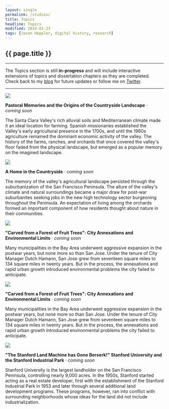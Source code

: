```yaml
---
layout: single
permalink: /studies/
title: Topics
headline: Topics
modified: 2014-01-23
tags: [Jason Heppler, digital history, research]
---
```


## {{ page.title }}

<hr>

The Topics section is still **in-progress** and will include interactive
extensions of topics and dissertation chapters as they are completed.
Check back to my [blog](http://jasonheppler.org) for future updates or
follow me on [Twitter](http://twitter.com/jaheppler).

<hr>

<div class="row">
<img src="{{site.url}}/assets/image/farm_preview.png" class="img-rounded img-responsive topic-preview">
<p><strong>Pastoral Memories and the Origins of the Countryside Landscape</strong> &middot; <em>coming soon</em></p>
<p>The Santa Clara Valley's rich alluvial soils and Mediterranean
climate made it an ideal location for farming. Spanish missionaries
established the Valley's early agricultural presence in the 1700s, and
until the 1960s agriculture remained the dominant economic activity of
the valley. The history of the farms, ranches, and orchards that once
covered the valley's floor faded from the physical landscape, but
emerged as a popular memory on the imagined landscape.</p>
</div>

<div class="row">
<img src="{{site.url}}/assets/image/orchard_preview.png" class="img-rounded img-responsive topic-preview">
<p><strong>A Home in the Countryside</strong> &middot; <em>coming soon</em></p>
<p>The memory of the valley's agricultural landscape persisted through
the suburbanization of the San Francisco Peninsula. The allure of the
valley's climate and natural surroundings became a major draw for
post-war suburbanites seeking jobs in the new high technology sector
burgeoning throughout the Peninsula. An expectation of living among the
orchards formed an important component of how residents thought about
nature in their communities.</p>
</div>

<div class="row">
<img src="{{site.url}}/assets/image/annex_preview.png" class="img-rounded img-responsive topic-preview">
<p><strong>"Carved from a Forest of Fruit Trees": City Annexations and
Environmental Limits</strong> &middot; <em>coming soon</em></p>
<p>Many municipalities in the Bay Area underwent aggressive expansion in
the postwar years, but none more so than San Jose. Under the tenure of
City Manager Dutch Hamann, San Jose grew from seventeen square miles to 134
square miles in twenty years. But in the process, the annexations
and rapid urban growth introduced environmental problems the city failed
to anticipate.</p>
</div>

<div class="row">
<img src="{{site.url}}/assets/image/annex_preview.png" class="img-rounded img-responsive topic-preview">
<p><strong>"Carved from a Forest of Fruit Trees": City Annexations and
Environmental Limits</strong> &middot; <em>coming soon</em></p>
<p>Many municipalities in the Bay Area underwent aggressive expansion in
the postwar years, but none more so than San Jose. Under the tenure of
City Manager Dutch Hamann, San Jose grew from seventeen square miles to 134
square miles in twenty years. But in the process, the annexations
and rapid urban growth introduced environmental problems the city failed
to anticipate.</p>
</div>

<div class="row">
<img src="{{site.url}}/assets/image/stanford_preview.png" class="img-rounded img-responsive topic-preview">
<p><strong>"The Stanford Land Machine has Gone Berserk!" Stanford
University and the Stanford Industrial Park</strong> &middot; <em>coming soon</em></p>
<p>Stanford University is the largest landholder on the San Francisco
Peninsula, controlling nearly 9,000 acres. In the 1950s, Stanford started
acting as a real estate developer, first with the establishment of the
Stanford Industrial Park in 1953 and later through several additional
land development programs. These programs, however, ran into conflict
with surrounding neighborhoods whose ideas for the land did not include
industrialization.</p>
</div>

